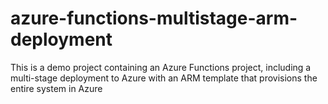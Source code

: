 # azure-functions-multistage-arm-deployment
This is a demo project containing an Azure Functions project, including a multi-stage deployment to Azure with an ARM template that provisions the entire system in Azure

